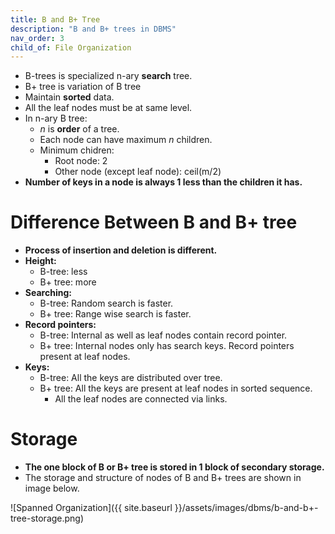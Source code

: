 ```yaml
---
title: B and B+ Tree
description: "B and B+ trees in DBMS"
nav_order: 3
child_of: File Organization
---
```


- B-trees is specialized n-ary **search** tree.
- B+ tree is variation of B tree
- Maintain **sorted** data.
- All the leaf nodes must be at same level.
- In n-ary B tree:
    - *n* is **order** of a tree.
    - Each node can have maximum *n* children.
    - Minimum chidren:
        - Root node: 2
        - Other node (except leaf node): ceil(m/2)
- **Number of keys in a node is always 1 less than the children it has.**

# Difference Between B and B+ tree

- **Process of insertion and deletion is different.**
- **Height:**
    - B-tree: less
    - B+ tree: more
- **Searching:**
    - B-tree: Random search is faster.
    - B+ tree: Range wise search is faster.
- **Record pointers:**
    - B-tree: Internal as well as leaf nodes contain record pointer.
    - B+ tree: Internal nodes only has search keys. Record pointers present at leaf nodes.
- **Keys:**
    - B-tree: All the keys are distributed over tree.
    - B+ tree: All the keys are present at leaf nodes in sorted sequence. 
        - All the leaf nodes are connected via links.
    

# Storage

- **The one block of B or B+ tree is stored in 1 block of secondary storage.**
- The storage and structure of nodes of B and B+ trees are shown in image below.

![Spanned Organization]({{ site.baseurl }}/assets/images/dbms/b-and-b+-tree-storage.png)

